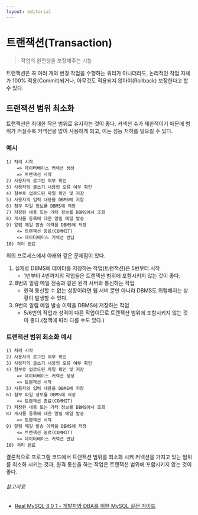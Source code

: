 ```yaml
---
layout: editorial
---
```


# 트랜잭션(Transaction)

> 작업의 완전성을 보장해주는 기능

트랜잭션은 꼭 여러 개의 변경 작업을 수행하는 쿼리가 아니더라도, 논리적인 작업 자체가 100% 적용(Commit)되거나, 아무것도 적용되지 않아야(Rollback) 보장한다고 할 수 있다.

## 트랜잭션 범위 최소화

트랜잭션은 최대한 작은 범위로 유지하는 것이 좋다. 커넥션 수가 제한적이기 때문에 범위가 커질수록 커넥션을 많이 사용하게 되고, 이는 성능 저하를 일으킬 수 있다.

### 예시

```text
1) 처리 시작
    => 데이터베이스 커넥션 생성
    => 트랜잭션 시작
2) 사용자의 로그인 여부 확인
3) 사용자의 글쓰기 내용의 오류 여부 확인
4) 첨부로 업로드된 파일 확인 및 저장
5) 사용자의 입력 내용을 DBMS에 저장
6) 첨부 파일 정보를 DBMS에 저장
7) 저장된 내용 또는 기타 정보를 DBMS에서 조회
8) 게시물 등록에 대한 알림 메일 발송
9) 알림 메일 발송 이력을 DBMS에 저장
    <= 트랜잭션 종료(COMMIT)
    <= 데이터베이스 커넥션 반납
10) 처리 완료
```

위의 프로세스에서 아래와 같은 문제점이 있다.

1. 실제로 DBMS에 데이터를 저장하는 작업(트랜잭션)은 5번부터 시작
    - 1번부터 4번까지의 작업들은 트랜잭션 범위에 포함시키지 않는 것이 좋다.
2. 8번의 알림 메일 전송과 같은 원격 서버와 통신하는 작업
    - 원격 통신할 수 없는 상황이라면 웹 서버 뿐만 아니라 DBMS도 위험해지는 상황이 발생할 수 있다.
3. 9번의 알림 메일 발송 이력을 DBMS에 저장하는 작업
    - 5/6번의 작업과 성격이 다른 작업이므로 트랜잭션 범위에 포함시키지 않는 것이 좋다.(정책에 따라 다를 수도 있다.)

### 트랜잭션 범위 최소화 예시

```text
1) 처리 시작
2) 사용자의 로그인 여부 확인
3) 사용자의 글쓰기 내용의 오류 여부 확인
4) 첨부로 업로드된 파일 확인 및 저장
    => 데이터베이스 커넥션 생성
    => 트랜잭션 시작
5) 사용자의 입력 내용을 DBMS에 저장
6) 첨부 파일 정보를 DBMS에 저장
    <= 트랜잭션 종료(COMMIT)
7) 저장된 내용 또는 기타 정보를 DBMS에서 조회
8) 게시물 등록에 대한 알림 메일 발송
    => 트랜잭션 시작
9) 알림 메일 발송 이력을 DBMS에 저장
    <= 트랜잭션 종료(COMMIT)
    <= 데이터베이스 커넥션 반납
10) 처리 완료
```

결론적으로 프로그램 코드에서 트랜잭션 범위를 최소화 시켜 커넥션을 가지고 있는 범위를 최소화 시키는 것과, 원격 통신을 하는 작업은 트랜잭션 범위에 포함시키지 않는 것이 좋다.

###### 참고자료

- [Real MySQL 8.0 1 - 개발자와 DBA를 위한 MySQL 실전 가이드](https://www.nl.go.kr/seoji/contents/S80100000000.do?schM=intgr_detail_view_isbn&page=1&pageUnit=10&schType=simple&schStr=Real+MySQL&isbn=9791158392703&cipId=228440237%2C)